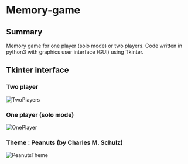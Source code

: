 # Memory-game

## Summary 
Memory game for one player (solo mode) or two players.
Code written in python3 with graphics user interface (GUI) using Tkinter.

## Tkinter interface
### Two player
![TwoPlayers](https://user-images.githubusercontent.com/82372483/119819659-e64a7580-bef0-11eb-9325-5c6f1d8b230a.png)

### One player (solo mode)
![OnePlayer](https://user-images.githubusercontent.com/82372483/119819726-fb270900-bef0-11eb-9600-8b8af80a3a27.png)


### Theme : Peanuts (by Charles M. Schulz)

![PeanutsTheme](https://user-images.githubusercontent.com/82372483/119820146-75f02400-bef1-11eb-926c-23286d89bfa3.png)




